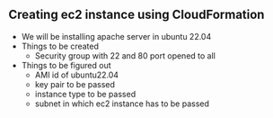 Creating ec2 instance using CloudFormation
-------------------------------------------
* We will be installing apache server in ubuntu 22.04
* Things to be created
    * Security group with 22 and 80 port opened to all
* Things to be figured out
    * AMI id of ubuntu22.04
    * key pair to be passed
    * instance type to be passed
    * subnet in which ec2 instance has to be passed